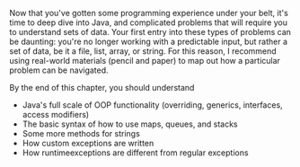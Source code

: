 Now that you've gotten some programming experience under your belt, it's time to deep dive into Java, and complicated problems that will require you to understand sets of data. Your first entry into these types of problems can be daunting: you're no longer working with a predictable input, but rather a set of data, be it a file, list, array, or string. For this reason, I recommend using real-world materials (pencil and paper) to map out how a particular problem can be navigated.

By the end of this chapter, you should understand
* Java's full scale of OOP functionality (overriding, generics, interfaces, access modifiers)
* The basic syntax of how to use maps, queues, and stacks
* Some more methods for strings
* How custom exceptions are written
* How runtimeexceptions are different from regular exceptions